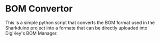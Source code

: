 # BOM Convertor

This is a simple python script that converts the BOM format used in the Sharkduino project into a formate that can be directly uploaded into DigiKey's BOM Manager.